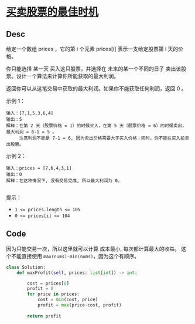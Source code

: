 # [买卖股票的最佳时机](https://leetcode.cn/problems/best-time-to-buy-and-sell-stock/description)

## Desc

给定一个数组 prices ，它的第 i 个元素 prices[i] 表示一支给定股票第 i 天的价格。

你只能选择 某一天 买入这只股票，并选择在 未来的某一个不同的日子 卖出该股票。设计一个算法来计算你所能获取的最大利润。

返回你可以从这笔交易中获取的最大利润。如果你不能获取任何利润，返回 0 。

 

示例 1：
```
输入：[7,1,5,3,6,4]
输出：5
解释：在第 2 天（股票价格 = 1）的时候买入，在第 5 天（股票价格 = 6）的时候卖出，最大利润 = 6-1 = 5 。
     注意利润不能是 7-1 = 6, 因为卖出价格需要大于买入价格；同时，你不能在买入前卖出股票。

```
示例 2：
```
输入：prices = [7,6,4,3,1]
输出：0
解释：在这种情况下, 没有交易完成, 所以最大利润为 0。
 
```
提示：

- `1 <= prices.length <= 105`
- `0 <= prices[i] <= 104`


## Code

因为只能交易一次，所以这里就可以计算 成本最小, 每次都计算最大的收益。
这个不能直接使用 `max(nums)-min(nums)`，因为这个有顺序。

```python
class Solution:
    def maxProfit(self, prices: list[int]) -> int:

        cost = prices[0]
        profit = 0
        for price in prices:
            cost = min(cost, price)
            profit = max(price-cost, profit)
        
        return profit
        
        
```